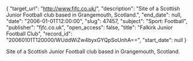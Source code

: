 {
  "target_url": "http://www.fjfc.co.uk/", 
  "description": "Site of a Scottish Junior Football club based in Grangemouth, Scotland.", 
  "end_date": null, 
  "date": "2006-01-01T12:00:00", 
  "slug": 47457, 
  "subject": "Sport: Football", 
  "publisher": "fjfc.co.uk", 
  "open_access": false, 
  "title": "Falkirk Junior Football Club", 
  "record_id": "20060101T120000/WUddWiZw4byxGYQpSoUnhA==", 
  "start_date": null
}

Site of a Scottish Junior Football club based in Grangemouth, Scotland.